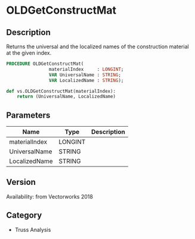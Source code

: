 # OLDGetConstructMat

## Description
Returns the universal and the localized names of the construction material at the given index.

```pascal
PROCEDURE OLDGetConstructMat(
				materialIndex     : LONGINT;
				VAR UniversalName : STRING;
				VAR LocalizedName : STRING);
```

```python
def vs.OLDGetConstructMat(materialIndex):
    return (UniversalName, LocalizedName)
```

## Parameters
|Name|Type|Description|
|---|---|---|
|materialIndex|LONGINT|   |
|UniversalName|STRING|   |
|LocalizedName|STRING|   |

## Version
Availability: from Vectorworks 2018

## Category
* Truss Analysis

